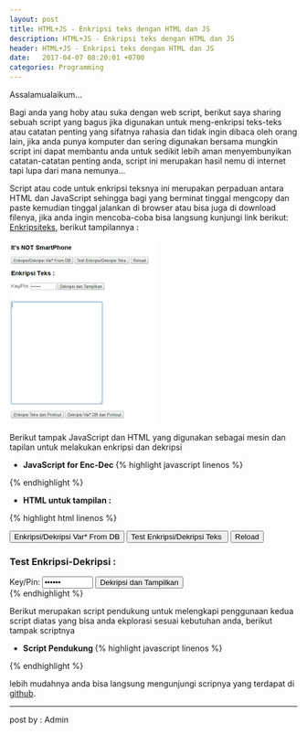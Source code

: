 ```yaml
---
layout: post
title: HTML+JS - Enkripsi teks dengan HTML dan JS
description: HTML+JS - Enkripsi teks dengan HTML dan JS
header: HTML+JS - Enkripsi teks dengan HTML dan JS
date:   2017-04-07 08:20:01 +0700
categories: Programming
---
```

Assalamualaikum...

Bagi anda yang hoby atau suka dengan web script, berikut saya sharing sebuah script yang bagus jika digunakan untuk meng-enkripsi teks-teks atau catatan penting yang sifatnya rahasia dan tidak ingin dibaca oleh orang lain, jika anda punya komputer dan sering digunakan bersama mungkin script ini dapat membantu anda untuk sedikit lebih aman menyembunyikan catatan-catatan penting anda, script ini merupakan hasil nemu di internet tapi lupa dari mana nemunya...

Script atau code untuk enkripsi teksnya ini merupakan perpaduan antara HTML dan JavaScript sehingga bagi yang berminat tinggal mengcopy dan paste kemudian tinggal jalankan di browser atau bisa juga di download filenya, jika anda ingin mencoba-coba bisa langsung kunjungi link berikut: [Enkripsiteks](https://abuisa.github.io/ikhwanelyas/), berikut tampilannya :

![Enkripsi Dekripsi](img/e-d-preview.png "Teeeeest")

Berikut tampak JavaScript dan HTML yang digunakan sebagai mesin dan tapilan  untuk melakukan enkripsi dan dekripsi 
* <b> JavaScript for Enc-Dec </b>
{% highlight javascript linenos %}
<script>
  'use strict';
  class Tea {
      static encrypt(plaintext, password) {
          plaintext = String(plaintext);
          password = String(password);
          if (plaintext.length == 0) return('');
          const v = Tea.strToLongs(Tea.utf8Encode(plaintext));
          const k = Tea.strToLongs(Tea.utf8Encode(password).slice(0,16));
          const cipher = Tea.encode(v, k);
          const ciphertext = Tea.longsToStr(cipher);
          const cipherbase64 = Tea.base64Encode(ciphertext);
          return cipherbase64;
      }
      static decrypt(ciphertext, password) {
          ciphertext = String(ciphertext);
          password = String(password);
          if (ciphertext.length == 0) return('');
          const v = Tea.strToLongs(Tea.base64Decode(ciphertext));
          const k = Tea.strToLongs(Tea.utf8Encode(password).slice(0,16));
          const plain = Tea.decode(v, k);
          const plaintext = Tea.longsToStr(plain);
          const plainUnicode = Tea.utf8Decode(plaintext.replace(/\0+$/,''));
          return plainUnicode;
          //return plaintext;
      }
      static encode(v, k) {
          if (v.length < 2) v[1] = 0;
          const n = v.length;
          const delta = 0x9e3779b9;
          let q = Math.floor(6 + 52/n);
          let z = v[n-1], y = v[0];
          let mx, e, sum = 0;
          while (q-- > 0) {
              sum += delta;
              e = sum>>>2 & 3;
              for (let p = 0; p < n; p++) {
                  y = v[(p+1)%n];
                  mx = (z>>>5 ^ y<<2) + (y>>>3 ^ z<<4) ^ (sum^y) + (k[p&3 ^ e] ^ z);
                  z = v[p] += mx;
              }
          }
          return v;
      }
      static decode(v, k) {
          const n = v.length;
          const delta = 0x9e3779b9;
          const q = Math.floor(6 + 52/n);
          let z = v[n-1], y = v[0];
          let mx, e, sum = q*delta;
          while (sum != 0) {
              e = sum>>>2 & 3;
              for (let p = n-1; p >= 0; p--) {
                  z = v[p>0 ? p-1 : n-1];
                  mx = (z>>>5 ^ y<<2) + (y>>>3 ^ z<<4) ^ (sum^y) + (k[p&3 ^ e] ^ z);
                  y = v[p] -= mx;
              }
              sum -= delta;
          }
          return v;
      }
      static strToLongs(s) {
          const l = new Array(Math.ceil(s.length/4));
          for (let i=0; i<l.length; i++) {
              l[i] = s.charCodeAt(i*4)        + (s.charCodeAt(i*4+1)<<8) +
                  (s.charCodeAt(i*4+2)<<16) + (s.charCodeAt(i*4+3)<<24);
          }
          return l;
      }
      static longsToStr(l) {
          let str = '';
          for (let i=0; i<l.length; i++) {
              str += String.fromCharCode(l[i] & 0xff, l[i]>>>8 & 0xff, l[i]>>>16 & 0xff, l[i]>>>24 & 0xff);
          }
          return str;
      }
      static utf8Encode(str) {
          return unescape(encodeURIComponent(str));
      }
      static utf8Decode(utf8Str) {
          try {
              return decodeURIComponent(escape(utf8Str));
          } catch (e) {
              return utf8Str;
          }
      }
      static base64Encode(str) {
          if (typeof btoa != 'undefined') return btoa(str);
          if (typeof Buffer != 'undefined') return new Buffer(str, 'binary').toString('base64');
          throw new Error('No Base64 Encode');
      }
      static base64Decode(b64Str) {
          if (typeof atob == 'undefined' && typeof Buffer == 'undefined') throw new Error('No base64 decode');
          try {
              if (typeof atob != 'undefined') return atob(b64Str);
              if (typeof Buffer != 'undefined') return new Buffer(b64Str, 'base64').toString('binary');
          } catch (e) {
              throw new Error('Invalid ciphertext');
          }
      }
  }
  /* - - - - - - - - - - - - -  */
  if (typeof module != 'undefined' && module.exports) module.exports = Tea; // ≡ export default Tea
</script>
{% endhighlight %}

* <b> HTML untuk tampilan : </b>

{% highlight html linenos %}
<body onload="clearall();isphone()">

  <div class="utama">
	<p id="jd"></p>
    <input type="submit" value="Enkripsi/Dekripsi Var* From DB" onclick="show_a('main','tes_e')"/>
    <input type="submit" value="Test Enkripsi/Dekripsi Teks " onclick="show_b('main','tes_e')"/>
    <input type="submit" value="Reload" onclick="page_r()"/><br />
    <h3 id="sj">Test Enkripsi-Dekripsi :</h3>
    Key/Pin:
    <input type="password" id="pas" size="8" value="tes123">
    <input type="submit" value="Dekripsi dan Tampilkan" onclick="show_e_str()"/><br />
    <div id="main" style="display:none" border="1"><br>
      
     <br />
      <textarea id="strmain" rows="20" cols="45" width="90%" ondblclick="clearall()">
      </textarea><br /><br />
        <input type="submit" value="Enkripsi Teks dan Printout" onclick="ETAline()"/>
        <input type="submit" value="Dekripsi Var* DB dan Printout" onclick="dw2_page()"/>
      
    </div>
    <div id="tes_e">
      <br />
      <textarea id="str1" rows="6" cols="50" ondblclick="clearall()">
      </textarea><br />
      <textarea id="str2" rows="6" cols="50">
      </textarea><br /><br />
      <input type="submit" value="Enkripsi Teks" onclick="tea_e()"/>
      <input type="submit" value="Dekripsi Teks" onclick="tea_d()"/>&nbsp;&nbsp;|&nbsp;&nbsp;
      <input type="submit" value="Enkripsi dan Printout" onclick="tea_ew()"/><br />
    </div>
  </div>
</body>
{% endhighlight %}

Berikut merupakan script pendukung untuk melengkapi penggunaan kedua script diatas yang bisa anda ekplorasi sesuai kebutuhan anda, berikut tampak scriptnya
* <b> Script Pendukung </b>
{% highlight javascript linenos %}
<script>
    function e_str(i){
        //---Tambah Var* DB/Database disini/dibawah
        //---paste hasil enkripsi diantara tanda '[' dan '];' 
      var estr = [
        "gFqUuK2p7/M=",
        "YjBcCIIgLEg=",
        "tg3xtwDYcCM=",
        "sWeZ8wZjG4A="
      ];
        if(isNaN(i)){
          return estr.length;
        } else {
          return estr[i];
        }
    }
    function clearall(){
      document.getElementById("strmain").value = '';
      document.getElementById("str1").value = '';
      document.getElementById("str2").value = '';
    }
    function show_e_str(){
      document.getElementById("strmain").value = '';
      var pas = document.getElementById("pas").value;
      for (i=0; i<e_str("N"); i++){
        var isi = document.getElementById("strmain").value;
        var estr = e_str(i);
        var str = isi + Tea.decrypt(estr, pas)+"\n";
        document.getElementById("strmain").value = str;
      }
    }
    function dw2_page(){
      var pas = document.getElementById("pas").value;
      for (i=0; i<e_str("N"); i++){
        var estr = e_str(i);
        var str = Tea.decrypt(estr, pas);
        //var str = str.replace("'","");
        //var str = str.replace(" ","&emsp;&emsp;");
        document.write(str+"<br />");
      }
      document.write("<br /><br />");
      document.write("-----<a href=''>-back-</a>-----");
      document.write("<br /><br />");
    }
    function tea_e(){
      var pas = document.getElementById("pas").value;
      var str = document.getElementById("str1").value;
      var estr = Tea.encrypt(str, pas);
      document.getElementById("str2").value = estr;
    }
    function tea_d(){
      var pas = document.getElementById("pas").value;
      var stra = document.getElementById("str1").value;
      var strb = document.getElementById("str2").value;
      if (( strb == "" ) && (stra != ""))
      {
        var dstr = Tea.decrypt(stra, pas);
        document.getElementById("str2").value = dstr;
      }else if ((stra == "") && (strb != "")){
        var dstr = Tea.decrypt(strb, pas);
        document.getElementById("str1").value = dstr;
        document.getElementById("str2").value = strb;
      }else {
        var dstr = Tea.decrypt(strb, pas);
        document.getElementById("str1").value = strb;
        document.getElementById("str2").value = dstr;
      }
    }
    function tea_ew(){
      var pas = document.getElementById("pas").value;
      var str = document.getElementById("str1").value;
      var estr = Tea.encrypt(str, pas);
      document.write('"'+estr+'",');
      document.write("<br /><br />");
      document.write("-----<a href=''>-back-</a>-----");
    }
    function page_r(){
      location.reload(true);
    }
    function show_a(a,b) {
      document.getElementById("sj").innerHTML = "Enkripsi Teks :";
      document.getElementById(a).style.display = 'block';
      document.getElementById(b).style.display = 'none';
    }
    function show_b(a,b) {
      document.getElementById("sj").innerHTML = "Test Enkripsi-Dekripsi :";
      document.getElementById(b).style.display = 'block';
      document.getElementById(a).style.display = 'none';
    }
    function ETAline(){
      var pas = document.getElementById("pas").value;
      var lines = document.getElementById("strmain").value;
      var line = lines.split('\n');
      for(var i = 0;i < line.length;i++){
          var str = line[i];
          var str = str.trim();
          var str = Tea.encrypt(str, pas);
          if ( str.length > 0 )
          { //print only non emtpy lines
            document.write('"'+str+'",<br />');
          }
      }
      document.write('<br />');
      document.write('\t-----Copy Hasil Enkripsi diatas dan Paste di dalam var DB---------<br />');
      document.write('\t-----<a href="">kembali</a>-----<br />');
      document.write('\t---------------------<br />');
    }

	function msg(a){
		alert(a);
	}
    function zoom() {
        document.body.style.zoom = "400%" 
    }
	function isphone(){
		if( /Android|webOS|iPhone|iPad|iPod|BlackBerry|IEMobile|Opera Mini/i.test(navigator.userAgent) ) {
			document.getElementById("jd").innerHTML = "<b>---Hello SmartPhone---</b>";
			show_a('main','tes_e');
			zoom();
		}else{
			document.getElementById("jd").innerHTML = "<h3>It's NOT  SmartPhone </h3>";
            show_a('main','tes_e');
		}
	}
	function zoomings(optionSel)
	{
		var OptionSelected = optionSel.selectedIndex;
		var val = optionSel.options[OptionSelected].text;
		//alert(val);
		var div = document.getElementById ("main");
		div.style.zoom = val;
	}
</script>
{% endhighlight %}

lebih mudahnya anda bisa langsung mengunjungi scripnya yang terdapat di [github](https://github.com/abuisa/ikhwanelyas/blob/master/index.html).

______
post by : Admin
